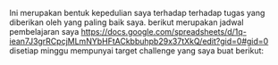 Ini merupakan bentuk kepedulian saya terhadap  terhadap tugas yang diberikan oleh yang paling baik saya. berikut merupakan jadwal pembelajaran saya https://docs.google.com/spreadsheets/d/1q-iean7J3grRCpcjMLmNYbHFtACkbbuhpb29x37tXkQ/edit?gid=0#gid=0 disetiap minggu mempunyai target challenge yang saya buat berikut:

